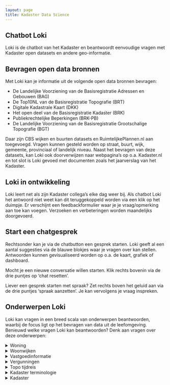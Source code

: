 ```yaml
---
layout: page
title: Kadaster Data Science
---
```


<script src="/demonstrators/lokiv3/assets/js/iframeResizer.min.js">
</script>
<iframe
  allowtransparency="true"
  frameborder="0"
  id="loki-chat"
  scrolling="no"
  src="/demonstrators/lokiv3/index.html"
  style="z-index: 9999; position: fixed; right: 0; bottom: 0; height: 0px; width: 0px;">
  title="Loki"
</iframe>
<script>
  iFrameResize({ sizeHeight: true, sizeWidth: true, autoResize: false, checkOrigin: false,  heightCalculationMethod: 'grow' }, '#loki-chat')
</script>

## Chatbot Loki 

Loki is de chatbot van het Kadaster en beantwoordt eenvoudige vragen met Kadaster open datasets en andere geo-informatie.  

## Bevragen open data bronnen 
Met Loki kan je informatie uit de volgende open data bronnen bevragen: 
- De Landelijke Voorziening van de Basisregistratie Adressen en Gebouwen (BAG) 
- De Top10NL van de Basisregistratie Topografie (BRT) 
- Digitale Kadastrale Kaart (DKK) 
- Het open deel van de Basisregistratie Kadaster (BRK) 
- Publiekrechtelijke Beperkingen (BRK-PB) 
- De Landelijke Voorziening van de Basisregistratie Grootschalige Topografie (BGT) 
 
Daar zijn CBS wijken en buurten datasets en RuimtelijkePlannen.nl aan toegevoegd. Vragen kunnen gesteld worden op straat, buurt, wijk, gemeente, provinciaal of landelijk niveau. Naast het bevragen van deze datasets, kan Loki ook doorverwijzen naar webpagina’s op o.a. Kadaster.nl en tot slot is Loki gevoed met documenten zoals het jaarverslag van het Kadaster. 

## Loki in ontwikkeling 

Loki leert net als zijn Kadaster collega’s elke dag weer bij. Als chatbot Loki het antwoord niet weet kan dit teruggekoppeld worden via een klik op het duimpje. Er verschijnt een feedbackformulier waar je je vraag/opmerking aan toe kan voegen. Verzoeken en verbeteringen worden maandelijks doorgevoerd. 

## Start een chatgesprek	 

Rechtsonder kan je via de chatbutton een gesprek starten. Loki geeft al een aantal suggesties via de blauwe blokjes waar je vragen over kan stellen. Antwoorden kunnen gevisualiseerd worden op o.a. de kaart, grafiek of dashboard.   

Mocht je een nieuwe conversatie willen starten. Klik rechts bovenin via de drie puntjes op ‘chat resetten’. 

Liever een gesprek starten met spraak? Zet rechts boven het geluid aan via de drie puntjes ‘spraak aanzetten’. Je kan vervolgens je vraag inspreken. 

 

## Onderwerpen Loki 

Loki kan vragen in een breed scala van onderwerpen beantwoorden, waarbij de focus ligt op het bevragen van data uit de leefomgeving. Benieuwd welke vragen Loki kan beantwoorden? Denk aan vragen over deze onderwerpen: 

 
<details>
<summary> Woning </summary>
<br>
Hoe groot is mijn perceel? 
<br>
Hoeveel is mijn huis waard? 
<br>
Woningwaarde berekenen 
<br>
Wat is de WOZ waarde van mijn woning? 
<br>
Wat is de koopsom van adres? 
<br>
Wat is de woonoppervlakte van mijn huis? 
<br>
Wat is het bouwjaar van mijn huis? 
<br>
Wat is het dichtstbijzijnde ziekenhuis? 
<br>
Welke huizen hebben een vloeroppervlakte groter dan 150m2 en perceeloppervlakte groter dan 500m2 in Warnsveld? 
<br>
Wat is de oudste kerk in provincie Gelderland? 
<br>
<br>
</details>

<details>
<summary> Woonwijken </summary>
<br>

Wat is de gemiddelde woningwaarde in mijn wijk? 
<br>
Geef mij de hypotheekakte van adres 
<br>
In welke buurt staat mijn huis? 
<br>
Wat is het aantal huizen in mijn straat? 
<br>
Hoe is de criminaliteit in mijn wijk? 
<br>
Wat is de verhouding tussen gezinnen met of zonder kinderen? 
<br>
Wie is eigenaar van adres 
<br>
Wat is het energielabel in deze wijk? 
<br>
<br>
</details>

<details>
<summary> Vastgoedinformatie  </summary>
<br>
Geef me informatie over de woningmarkt 
<br>
Wat is de gemiddelde koopsom in mijn provincie? 
<br>
Wat is het aantal verkochte woningen per provincie? 
<br>
Geef mij een overzicht met woningtransacties
<br> 
<br>
</details>

<details>
<summary> Vergunningen  </summary>
<br>
Welke vergunningen zijn er verstrekt in mijn wijk? 
<br>
Welke vergunningaanvragen zijn er? 
<br>
Welke aanvragen voor milieuvergunningen zijn er? 
<br>
<br>
</details>

<details>
<summary> Topo tijdreis  </summary>
<br>

Hoe zag mijn buurt er vroeger uit? 
<br>
Hoe zag mijn woonplaats er vroeger uit? 
<br>
<br>
</details>

<details>
<summary> Kadaster terminologie  </summary>
<br>
Wat is een Kadastrale grens? 
<br>
Wat is een perceel? 
<br>
Wat is een koopovereenkomst? 
<br>
Wat is een recht van overpad? 
<br>
Wat is een erfpachtcanon? 
<br>
Wat is vruchtgebruik? 
<br>
Wat is een verblijfsobject? 
<br>
<br>
</details>

 <details>
<summary> Kadaster   </summary>
<br>

Wat is de ambitie van het Kadaster? 
<br>
Wat is de Kadaster Knowledge Graph? 
<br>
<br>
</details>

 


 

 





 

 


 




 


